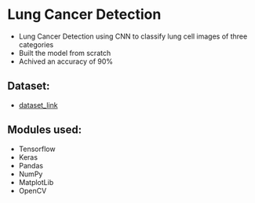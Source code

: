 # Lung Cancer Detection
- Lung Cancer Detection using CNN to classify lung cell images of three categories
- Built the model from scratch
- Achived an accuracy of 90%

## Dataset: 
- [dataset_link](https://www.kaggle.com/datasets/andrewmvd/lung-and-colon-cancer-histopathological-images)

## Modules used:
- Tensorflow
- Keras
- Pandas
- NumPy
- MatplotLib
- OpenCV


